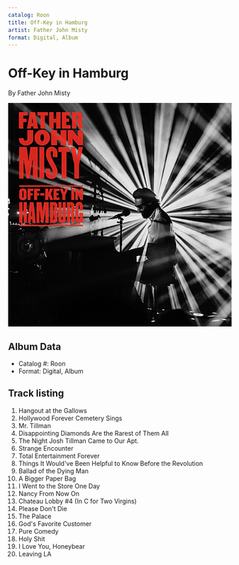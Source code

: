 ```yaml
---
catalog: Roon
title: Off-Key in Hamburg
artist: Father John Misty
format: Digital, Album
---
```


# Off-Key in Hamburg

By Father John Misty

![](../../assets/albumcovers/Father_John_Misty-Off-Key_in_Hamburg.png)

## Album Data

- Catalog #: Roon
- Format: Digital, Album


## Track listing


1. Hangout at the Gallows
2. Hollywood Forever Cemetery Sings
3. Mr. Tillman
4. Disappointing Diamonds Are the Rarest of Them All
5. The Night Josh Tillman Came to Our Apt.
6. Strange Encounter
7. Total Entertainment Forever
8. Things It Would've Been Helpful to Know Before the Revolution
9. Ballad of the Dying Man
10. A Bigger Paper Bag
11. I Went to the Store One Day
12. Nancy From Now On
13. Chateau Lobby #4 (In C for Two Virgins)
14. Please Don't Die
15. The Palace
16. God's Favorite Customer
17. Pure Comedy
18. Holy Shit
19. I Love You, Honeybear
20. Leaving LA

